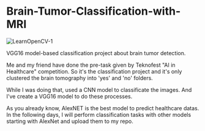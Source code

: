 # Brain-Tumor-Classification-with-MRI
![LearnOpenCV-1](https://user-images.githubusercontent.com/76012121/149661076-02c5ba44-f8d5-4d78-b3da-64640d9caa9f.png)

VGG16 model-based classification project about brain tumor detection.

Me and my friend have done the pre-task given by Teknofest "AI in Healthcare" competition. 
So it's the classification project and it's only clustered the brain tomography into 'yes' and 'no' folders. 

While I was doing that, used a CNN model to classificate the images. 
And I've create a VGG16 model to do these processes. 

As you already know, AlexNET is the best model to predict healthcare datas. 
In the following days, I will perform classification tasks with other models starting with AlexNet and upload them to my repo. 
